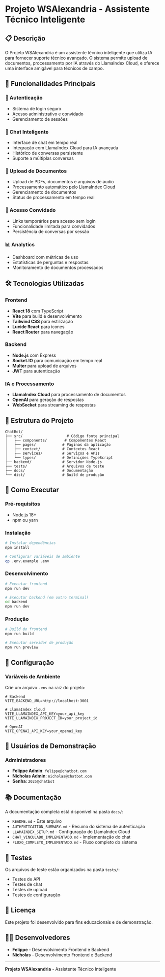 # Projeto WSAlexandria - Assistente Técnico Inteligente

## 📋 Descrição

O Projeto WSAlexandria é um assistente técnico inteligente que utiliza IA para fornecer suporte técnico avançado. O sistema permite upload de documentos, processamento por IA através do LlamaIndex Cloud, e oferece uma interface amigável para técnicos de campo.

## 🚀 Funcionalidades Principais

### 🔐 Autenticação
- Sistema de login seguro
- Acesso administrativo e convidado
- Gerenciamento de sessões

### 💬 Chat Inteligente
- Interface de chat em tempo real
- Integração com LlamaIndex Cloud para IA avançada
- Histórico de conversas persistente
- Suporte a múltiplas conversas

### 📁 Upload de Documentos
- Upload de PDFs, documentos e arquivos de áudio
- Processamento automático pelo LlamaIndex Cloud
- Gerenciamento de documentos
- Status de processamento em tempo real

### 👥 Acesso Convidado
- Links temporários para acesso sem login
- Funcionalidade limitada para convidados
- Persistência de conversas por sessão

### 📊 Analytics
- Dashboard com métricas de uso
- Estatísticas de perguntas e respostas
- Monitoramento de documentos processados

## 🛠️ Tecnologias Utilizadas

### Frontend
- **React 18** com TypeScript
- **Vite** para build e desenvolvimento
- **Tailwind CSS** para estilização
- **Lucide React** para ícones
- **React Router** para navegação

### Backend
- **Node.js** com Express
- **Socket.IO** para comunicação em tempo real
- **Multer** para upload de arquivos
- **JWT** para autenticação

### IA e Processamento
- **LlamaIndex Cloud** para processamento de documentos
- **OpenAI** para geração de respostas
- **WebSocket** para streaming de respostas

## 📁 Estrutura do Projeto

```
ChatBot/
├── src/                    # Código fonte principal
│   ├── components/        # Componentes React
│   ├── pages/            # Páginas da aplicação
│   ├── context/          # Contextos React
│   ├── services/         # Serviços e APIs
│   └── types/            # Definições TypeScript
├── backend/              # Servidor Node.js
├── tests/                # Arquivos de teste
├── docs/                 # Documentação
└── dist/                 # Build de produção
```

## 🚀 Como Executar

### Pré-requisitos
- Node.js 18+
- npm ou yarn

### Instalação
```bash
# Instalar dependências
npm install

# Configurar variáveis de ambiente
cp .env.example .env
```

### Desenvolvimento
```bash
# Executar frontend
npm run dev

# Executar backend (em outro terminal)
cd backend
npm run dev
```

### Produção
```bash
# Build do frontend
npm run build

# Executar servidor de produção
npm run preview
```

## 🔧 Configuração

### Variáveis de Ambiente

Crie um arquivo `.env` na raiz do projeto:

```env
# Backend
VITE_BACKEND_URL=http://localhost:3001

# LlamaIndex Cloud
VITE_LLAMAINDEX_API_KEY=your_api_key
VITE_LLAMAINDEX_PROJECT_ID=your_project_id

# OpenAI
VITE_OPENAI_API_KEY=your_openai_key
```

## 👥 Usuários de Demonstração

### Administradores
- **Felippe Admin**: `felippe@chatbot.com`
- **Nicholas Admin**: `nicholas@chatbot.com`
- **Senha**: `2025@chatbot`

## 📚 Documentação

A documentação completa está disponível na pasta `docs/`:

- `README.md` - Este arquivo
- `AUTHENTICATION_SUMMARY.md` - Resumo do sistema de autenticação
- `LLAMAINDEX_SETUP.md` - Configuração do LlamaIndex Cloud
- `CHAT_VINCULADO_IMPLEMENTADO.md` - Implementação do chat
- `FLUXO_COMPLETO_IMPLEMENTADO.md` - Fluxo completo do sistema

## 🧪 Testes

Os arquivos de teste estão organizados na pasta `tests/`:

- Testes de API
- Testes de chat
- Testes de upload
- Testes de configuração

## 📝 Licença

Este projeto foi desenvolvido para fins educacionais e de demonstração.

## 👨‍💻 Desenvolvedores

- **Felippe** - Desenvolvimento Frontend e Backend
- **Nicholas** - Desenvolvimento Frontend e Backend

---

**Projeto WSAlexandria** - Assistente Técnico Inteligente 

